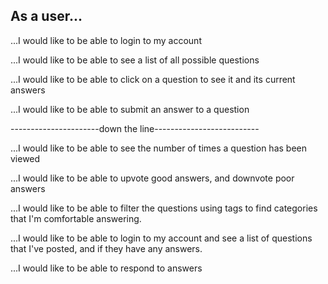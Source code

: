 ## As a user...

...I would like to be able to login to my account

...I would like to be able to see a list of all possible questions

...I would like to be able to click on a question to see it and its current answers

...I would like to be able to submit an answer to a question









----------------------down the line--------------------------

...I would like to be able to see the number of times a question has been viewed

...I would like to be able to upvote good answers, and downvote poor answers

...I would like to be able to filter the questions using tags to find categories that I'm comfortable answering.

...I would like to be able to login to my account and see a list of questions that I've posted, and if they have any answers.

...I would like to be able to respond to answers
